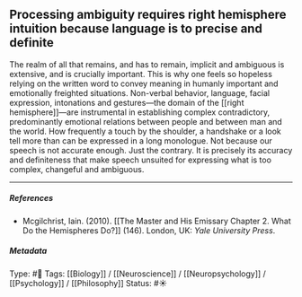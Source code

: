 ## Processing ambiguity requires right hemisphere intuition because language is to precise and definite # 

The realm of all that remains, and has to remain, implicit and ambiguous is extensive, and is crucially important. This is why one feels so hopeless relying on the written word to convey meaning in humanly important and emotionally freighted situations. Non-verbal behavior, language, facial expression, intonations and gestures—the domain of the [[right hemisphere]]—are instrumental in establishing complex contradictory, predominantly emotional relations between people and between man and the world. How frequently a touch by the shoulder, a handshake or a look tell more than can be expressed in a long monologue. Not because our speech is not accurate enough. Just the contrary. It is precisely its accuracy and definiteness that make speech unsuited for expressing what is too complex, changeful and ambiguous.

___

##### References

- Mcgilchrist, Iain. (2010). [[The Master and His Emissary Chapter 2. What Do the Hemispheres Do?]] (146). London, UK: _Yale University Press_.

##### Metadata

Type: #🔴 
Tags: [[Biology]] / [[Neuroscience]] / [[Neuropsychology]] / [[Psychology]] / [[Philosophy]] 
Status: #☀️ 